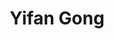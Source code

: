 ---
templateKey: code
title: Yifan Gong
image: casper-website/yifangong.jpg
url: https://www.yifangong.art/
---